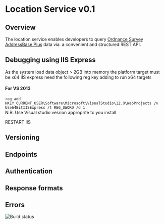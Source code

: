 # Location Service v0.1

## Overview

The location service enables developers to query [Ordnance Survey AddressBase Plus](https://www.ordnancesurvey.co.uk/business-and-government/products/addressbase-plus.html) data via. a convenient and structured REST API. 

## Debugging using IIS Express
As the system load data object > 2GB into memory the platform target must be x64
IIS express need the following reg key adding to run x64 targets

#### For VS 2013
`reg add HKEY_CURRENT_USER\Software\Microsoft\VisualStudio\12.0\WebProjects /v Use64BitIISExpress /t REG_DWORD /d 1`
<br />
N.B. Use Visual studio vesrion approprite to you install

RESTART IIS


## Versioning

## Endpoints

## Authentication

## Response formats

## Errors

![Build status](https://travis-ci.org/NHSChoices/location-service.svg?branch=master "Build status")



